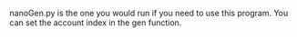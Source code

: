 nanoGen.py is the one you would run if you need to use this program. You can set the account index in the gen function.
